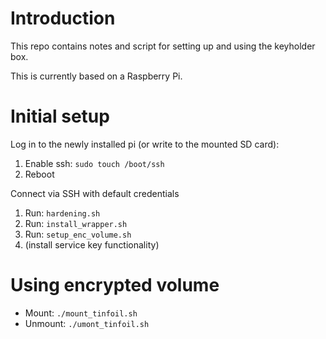 # Introduction
This repo contains notes and script for setting up and using the keyholder box.

This is currently based on a Raspberry Pi.

# Initial setup
Log in to the newly installed pi (or write to the mounted SD card):

1. Enable ssh: `sudo touch /boot/ssh`
1. Reboot

Connect via SSH with default credentials

1. Run: `hardening.sh`
1. Run: `install_wrapper.sh`
1. Run: `setup_enc_volume.sh`
1. (install service key functionality)

# Using encrypted volume

* Mount: `./mount_tinfoil.sh`
* Unmount: `./umont_tinfoil.sh`
